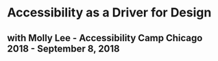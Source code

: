 # Accessibility as a Driver for Design
## with Molly Lee - Accessibility Camp Chicago 2018 - September 8, 2018
